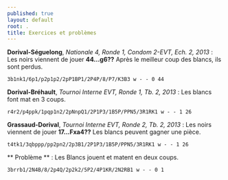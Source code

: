 ```yaml
---
published: true
layout: default
root: .
title: Exercices et problèmes
---
```


**Dorival-Séguelong**, _Nationale 4, Ronde 1, Condom 2-EVT, Ech. 2, 2013_ : Les noirs viennent de jouer **44...g6??** Après le meilleur coup des blancs, ils sont perdus.

`3b1nk1/6p1/p2p1p2/2pP1BP1/2P4P/8/P7/K3B3 w - - 0 44`

**Dorival-Bréhault**, _Tournoi Interne EVT, Ronde 1, Tb. 2, 2013_ : Les blancs font mat en 3 coups.

`r4r2/p4ppk/1pqp1n2/2pNnpQ1/2P1P3/1B5P/PPN5/3R1RK1 w - - 1 26`

**Grassaud-Dorival**, _Tournoi Interne EVT, Ronde 2, Tb. 2, 2013_ : Les noirs viennent de jouer **17...Fxa4??** Les blancs peuvent gagner une pièce.

`t4tk1/3qbppp/pp2pn2/2p3B1/2P1P3/1B5P/PPN5/3R1RK1 w - - 1 26`

** Problème ** : Les Blancs jouent et matent en deux coups.

`3brrb1/2N4B/8/2p4Q/2p2k2/5P2/4P1KR/2N2RB1 w - - 0 1`